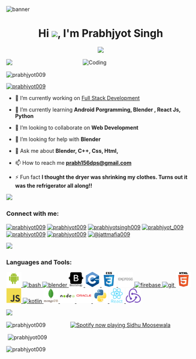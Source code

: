 ![banner](https://user-images.githubusercontent.com/97103333/223966150-91dff73d-9dcd-4489-9cf4-67a7824fc536.gif)
<h1 align="center">Hi <img src="https://media.giphy.com/media/hvRJCLFzcasrR4ia7z/giphy.gif" width="28">, I'm Prabhjyot Singh  
</h1>

<p align="center">
  <a href="https://github.com/prabhjyot009/readme-typing-svg"><img src="https://readme-typing-svg.herokuapp.com/?lines=Learning%20Full-Stack%20Web%20Development;A%20Self%20Taught%20Developer;A%20Quick%20Learner;A%20Competitive%20Gamer&font=Fira%20Code&center=true&width=500&height=45&color=1aff1a&vCenter=true&size=23"></a>
</p>

<a target="_blank" rel="noopener noreferrer nofollow" href="https://user-images.githubusercontent.com/73097560/115834477-dbab4500-a447-11eb-908a-139a6edaec5c.gif" data-target="animated-image.originalLink"><img src="https://user-images.githubusercontent.com/73097560/115834477-dbab4500-a447-11eb-908a-139a6edaec5c.gif" style="max-width: 100%; display: inline-block;" data-target="animated-image.originalImage"></a>
<img align="right" alt="Coding" width="300" src="https://mir-s3-cdn-cf.behance.net/project_modules/max_1200/06f21a161921919.63cd7887d0a70.gif">

<p align="left"> <img src="https://komarev.com/ghpvc/?username=prabhjyot009&label=Profile%20views&color=6600ff&style=flat" alt="prabhjyot009" /> </p>

<p align="left"> <a href="https://twitter.com/prabhjyot009" target="blank"><img src="https://img.shields.io/twitter/follow/prabhjyot009?logo=twitter&style=for-the-badge" alt="prabhjyot009" /></a> </p>

- 🔭 I’m currently working on [Full Stack Development](https://trainings.internshala.com/)

- 🌱 I’m currently learning **Android Porgramming, Blender , React Js, Python**

- 👯 I’m looking to collaborate on **Web Development**

- 🤝 I’m looking for help with **Blender**

- 💬 Ask me about **Blender, C++, Css, Html,**

- 📫 How to reach me **prabh156dps@gmail.com**

- ⚡ Fun fact **I thought the dryer was shrinking my clothes. Turns out it was the refrigerator all along!!**

<a target="_blank" rel="noopener noreferrer nofollow" href="https://user-images.githubusercontent.com/73097560/115834477-dbab4500-a447-11eb-908a-139a6edaec5c.gif" data-target="animated-image.originalLink"><img src="https://user-images.githubusercontent.com/73097560/115834477-dbab4500-a447-11eb-908a-139a6edaec5c.gif" style="max-width: 100%; display: inline-block;" data-target="animated-image.originalImage"></a>
<h3 align="left">Connect with me:</h3>
<p align="left">
<a href="https://dev.to/prabhjyot009" target="blank"><img align="center" src="https://raw.githubusercontent.com/rahuldkjain/github-profile-readme-generator/master/src/images/icons/Social/devto.svg" alt="prabhjyot009" height="30" width="40" /></a>
<a href="https://twitter.com/prabhjyot009" target="blank"><img align="center" src="https://raw.githubusercontent.com/rahuldkjain/github-profile-readme-generator/master/src/images/icons/Social/twitter.svg" alt="prabhjyot009" height="30" width="40" /></a>
<a href="https://linkedin.com/in/prabhjyotsingh009" target="blank"><img align="center" src="https://raw.githubusercontent.com/rahuldkjain/github-profile-readme-generator/master/src/images/icons/Social/linked-in-alt.svg" alt="prabhjyotsingh009" height="30" width="40" /></a>
<a href="https://instagram.com/prabhjyot_009" target="blank"><img align="center" src="https://raw.githubusercontent.com/rahuldkjain/github-profile-readme-generator/master/src/images/icons/Social/instagram.svg" alt="prabhjyot_009" height="30" width="40" /></a>
<a href="https://www.codechef.com/users/prabhjyot009" target="blank"><img align="center" src="https://cdn.jsdelivr.net/npm/simple-icons@3.1.0/icons/codechef.svg" alt="prabhjyot009" height="30" width="40" /></a>
<a href="https://www.leetcode.com/prabhjyot009" target="blank"><img align="center" src="https://raw.githubusercontent.com/rahuldkjain/github-profile-readme-generator/master/src/images/icons/Social/leet-code.svg" alt="prabhjyot009" height="30" width="40" /></a>
<a href="https://www.hackerearth.com/@jattmafia009" target="blank"><img align="center" src="https://raw.githubusercontent.com/rahuldkjain/github-profile-readme-generator/master/src/images/icons/Social/hackerearth.svg" alt="@jattmafia009" height="30" width="40" /></a>
</p>
<a target="_blank" rel="noopener noreferrer nofollow" href="https://user-images.githubusercontent.com/73097560/115834477-dbab4500-a447-11eb-908a-139a6edaec5c.gif" data-target="animated-image.originalLink"><img src="https://user-images.githubusercontent.com/73097560/115834477-dbab4500-a447-11eb-908a-139a6edaec5c.gif" style="max-width: 100%; display: inline-block;" data-target="animated-image.originalImage"></a>
<h3 align="left">Languages and Tools:</h3>
<p align="left"> <a href="https://developer.android.com" target="_blank" rel="noreferrer"> <img src="https://raw.githubusercontent.com/devicons/devicon/master/icons/android/android-original-wordmark.svg" alt="android" width="40" height="40"/> </a> <a href="https://www.gnu.org/software/bash/" target="_blank" rel="noreferrer"> <img src="https://www.vectorlogo.zone/logos/gnu_bash/gnu_bash-icon.svg" alt="bash" width="40" height="40"/> </a> <a href="https://www.blender.org/" target="_blank" rel="noreferrer"> <img src="https://download.blender.org/branding/community/blender_community_badge_white.svg" alt="blender" width="40" height="40"/> </a> <a href="https://getbootstrap.com" target="_blank" rel="noreferrer"> <img src="https://raw.githubusercontent.com/devicons/devicon/master/icons/bootstrap/bootstrap-plain-wordmark.svg" alt="bootstrap" width="40" height="40"/> </a> <a href="https://www.w3schools.com/cpp/" target="_blank" rel="noreferrer"> <img src="https://raw.githubusercontent.com/devicons/devicon/master/icons/cplusplus/cplusplus-original.svg" alt="cplusplus" width="40" height="40"/> </a> <a href="https://www.w3schools.com/css/" target="_blank" rel="noreferrer"> <img src="https://raw.githubusercontent.com/devicons/devicon/master/icons/css3/css3-original-wordmark.svg" alt="css3" width="40" height="40"/> </a> <a href="https://expressjs.com" target="_blank" rel="noreferrer"> <img src="https://raw.githubusercontent.com/devicons/devicon/master/icons/express/express-original-wordmark.svg" alt="express" width="40" height="40"/> </a> <a href="https://firebase.google.com/" target="_blank" rel="noreferrer"> <img src="https://www.vectorlogo.zone/logos/firebase/firebase-icon.svg" alt="firebase" width="40" height="40"/> </a> <a href="https://git-scm.com/" target="_blank" rel="noreferrer"> <img src="https://www.vectorlogo.zone/logos/git-scm/git-scm-icon.svg" alt="git" width="40" height="40"/> </a> <a href="https://www.w3.org/html/" target="_blank" rel="noreferrer"> <img src="https://raw.githubusercontent.com/devicons/devicon/master/icons/html5/html5-original-wordmark.svg" alt="html5" width="40" height="40"/> </a> <a href="https://developer.mozilla.org/en-US/docs/Web/JavaScript" target="_blank" rel="noreferrer"> <img src="https://raw.githubusercontent.com/devicons/devicon/master/icons/javascript/javascript-original.svg" alt="javascript" width="40" height="40"/> </a> <a href="https://kotlinlang.org" target="_blank" rel="noreferrer"> <img src="https://www.vectorlogo.zone/logos/kotlinlang/kotlinlang-icon.svg" alt="kotlin" width="40" height="40"/> </a> <a href="https://www.mongodb.com/" target="_blank" rel="noreferrer"> <img src="https://raw.githubusercontent.com/devicons/devicon/master/icons/mongodb/mongodb-original-wordmark.svg" alt="mongodb" width="40" height="40"/> </a> <a href="https://nodejs.org" target="_blank" rel="noreferrer"> <img src="https://raw.githubusercontent.com/devicons/devicon/master/icons/nodejs/nodejs-original-wordmark.svg" alt="nodejs" width="40" height="40"/> </a> <a href="https://www.oracle.com/" target="_blank" rel="noreferrer"> <img src="https://raw.githubusercontent.com/devicons/devicon/master/icons/oracle/oracle-original.svg" alt="oracle" width="40" height="40"/> </a> <a href="https://www.python.org" target="_blank" rel="noreferrer"> <img src="https://raw.githubusercontent.com/devicons/devicon/master/icons/python/python-original.svg" alt="python" width="40" height="40"/> </a> <a href="https://reactjs.org/" target="_blank" rel="noreferrer"> <img src="https://raw.githubusercontent.com/devicons/devicon/master/icons/react/react-original-wordmark.svg" alt="react" width="40" height="40"/> </a> <a href="https://redux.js.org" target="_blank" rel="noreferrer"> <img src="https://raw.githubusercontent.com/devicons/devicon/master/icons/redux/redux-original.svg" alt="redux" width="40" height="40"/>  </a> </p>

<a target="_blank" rel="noopener noreferrer nofollow" href="https://user-images.githubusercontent.com/73097560/115834477-dbab4500-a447-11eb-908a-139a6edaec5c.gif" data-target="animated-image.originalLink"><img src="https://user-images.githubusercontent.com/73097560/115834477-dbab4500-a447-11eb-908a-139a6edaec5c.gif" style="max-width: 100%; display: inline-block;" data-target="animated-image.originalImage"></a>

<p><img align="left" src="https://github-readme-stats.vercel.app/api/top-langs?username=prabhjyot009&show_icons=true&theme=dark&locale=en&layout=compact" alt="prabhjyot009" /></p>
<div align="center">
  <a href="https://open.spotify.com/artist/4PULA4EFzYTrxYvOVlwpiQ">
    <img src="https://spotify-now-playing-4PULA4EFzYTrxYvOVlwpiQ.vercel.app/api/spotify?background_color=181413&border_color=ffffff)" alt="Spotify now playing Sidhu Moosewala"/>
  </a>
</div>

<p>&nbsp;<img align="center" src="https://github-readme-stats.vercel.app/api?username=prabhjyot009&show_icons=true&theme=dark&locale=en" alt="prabhjyot009" /></p>

<p><img align="center" src="https://github-readme-streak-stats.herokuapp.com/?user=prabhjyot009&theme=dark" alt="prabhjyot009" /></p>
